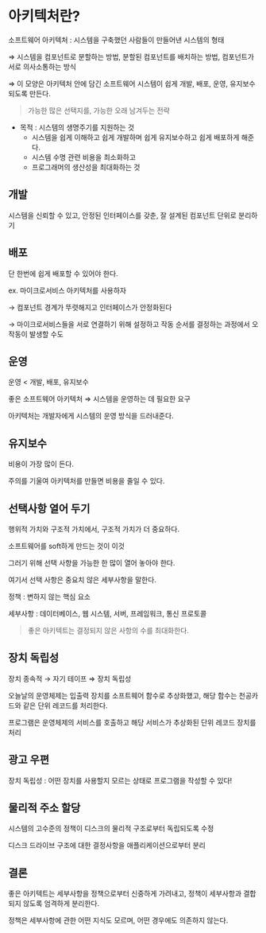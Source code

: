 # 아키텍처란?

소프트웨어 아키텍처 : 시스템을 구축했던 사람들이 만들어낸 시스템의 형태

⇒ 시스템을 컴포넌트로 분할하는 방법, 분할된 컴포넌트를 배치하는 방법, 컴포넌트가 서로 의사소통하는 방식

⇒ 이 모양은 아키텍처 안에 담긴 소프트웨어 시스템이 쉽게 개발, 배포, 운영, 유지보수되도록 만든다.

> 가능한 많은 선택지를, 가능한 오래 남겨두는 전략

- 목적 : 시스템의 생명주기를 지원하는 것
  - 시스템을 쉽게 이해하고 쉽게 개발하며 쉽게 유지보수하고 쉽게 배포하게 해준다.
  - 시스템 수명 관련 비용을 최소화하고
  - 프로그래머의 생산성을 최대화하는 것

## 개발

시스템을 신뢰할 수 있고, 안정된 인터페이스를 갖춘, 잘 설계된 컴포넌트 단위로 분리하기

## 배포

단 한번에 쉽게 배포할 수 있어야 한다.

ex. 마이크로서비스 아키텍처를 사용하자

→ 컴포넌트 경계가 뚜렷해지고 인터페이스가 안정화된다

→ 마이크로서비스들을 서로 연결하기 위해 설정하고 작동 순서를 결정하는 과정에서 오작동이 발생할 수도

## 운영

운영 < 개발, 배포, 유지보수

좋은 소프트웨어 아키텍처 ⇒ 시스템을 운영하는 데 필요한 요구

아키텍처는 개발자에게 시스템의 운영 방식을 드러내준다.

## 유지보수

비용이 가장 많이 든다.

주의를 기울여 아키텍처를 만들면 비용을 줄일 수 있다.

## 선택사항 열어 두기

행위적 가치와 구조적 가치에서, 구조적 가치가 더 중요하다.

소프트웨어를 soft하게 만드는 것이 이것

그러기 위해 선택 사항을 가능한 한 많이 열어 놓아야 한다.

여기서 선택 사항은 중요치 않은 세부사항을 말한다.

정책 : 변하지 않는 핵심 요소

세부사항 : 데이터베이스, 웹 시스템, 서버, 프레임워크, 통신 프로토콜

> 좋은 아키텍트는 결정되지 않은 사항의 수를 최대화한다.

## 장치 독립성

장치 종속적 → 자기 테이프 ⇒ 장치 독립성

오늘날의 운영체제는 입출력 장치를 소프트웨어 함수로 추상화했고, 해당 함수는 천공카드와 같은 단위 레코드를 처리한다.

프로그램은 운영체제의 서비스를 호출하고 해당 서비스가 추상화된 단위 레코드 장치를 처리

## 광고 우편

장치 독립성 : 어떤 장치를 사용할지 모르는 상태로 프로그램을 작성할 수 있다!

## 물리적 주소 할당

시스템의 고수준의 정책이 디스크의 물리적 구조로부터 독립되도록 수정

디스크 드라이브 구조에 대한 결정사항을 애플리케이션으로부터 분리

## 결론

좋은 아키텍트는 세부사항을 정책으로부터 신중하게 가려내고, 정책이 세부사항과 결합되지 않도록 엄격하게 분리한다.

정책은 세부사항에 관한 어떤 지식도 모르며, 어떤 경우에도 의존하지 않는다.
